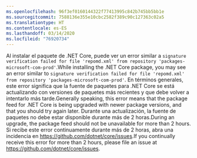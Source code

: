 ```yaml
---
ms.openlocfilehash: 96f3ef0160144322f77413995c842b745bb5bb1e
ms.sourcegitcommit: 7588136e355e10cbc2582f389c90c127363c02a5
ms.translationtype: HT
ms.contentlocale: es-ES
ms.lasthandoff: 03/14/2020
ms.locfileid: "76920734"
---
```


<span data-ttu-id="c871e-101">Al instalar el paquete de .NET Core, puede ver un error similar a `signature verification failed for file 'repomd.xml' from repository 'packages-microsoft-com-prod'`.</span><span class="sxs-lookup"><span data-stu-id="c871e-101">While installing the .NET Core package, you may see an error similar to `signature verification failed for file 'repomd.xml' from repository 'packages-microsoft-com-prod'`.</span></span> <span data-ttu-id="c871e-102">En términos generales, este error significa que la fuente de paquetes para .NET Core se está actualizando con versiones de paquetes más recientes y que debe volver a intentarlo más tarde.</span><span class="sxs-lookup"><span data-stu-id="c871e-102">Generally speaking, this error means that the package feed for .NET Core is being upgraded with newer package versions, and that you should try again later.</span></span> <span data-ttu-id="c871e-103">Durante una actualización, la fuente de paquetes no debe estar disponible durante más de 2 horas.</span><span class="sxs-lookup"><span data-stu-id="c871e-103">During an upgrade, the package feed should not be unavailable for more than 2 hours.</span></span> <span data-ttu-id="c871e-104">Si recibe este error continuamente durante más de 2 horas, abra una incidencia en <https://github.com/dotnet/core/issues>.</span><span class="sxs-lookup"><span data-stu-id="c871e-104">If you continually receive this error for more than 2 hours, please file an issue at <https://github.com/dotnet/core/issues>.</span></span>
